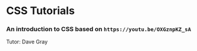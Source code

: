 # CSS Tutorials

### An introduction to CSS based on `https://youtu.be/OXGznpKZ_sA`

Tutor: Dave Gray